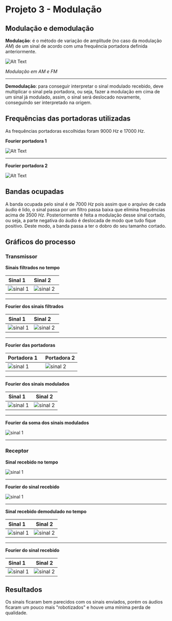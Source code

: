 # Projeto 3 - Modulação


## Modulação e demodulação

**Modulação**: é o método de variação de amplitude (no caso da modulação _AM_) de um sinal de acordo com uma frequência portadora definida anteriormente.

![Alt Text](./media/Amfm3-en-de.gif)

_Modulação em AM e FM_

---

**Demodulação**: para conseguir interpretar o sinal modulado recebido, deve multiplicar o sinal pela portadora, ou seja, fazer a modulação em cima de um sinal já modulado, assim, o sinal será deslocado novamente, conseguindo ser interpretado na origem.


## Frequências das portadoras utilizadas
As frequências portadoras escolhidas foram 9000 _Hz_ e 17000 _Hz_.

**Fourier portadora 1**

![Alt Text](./media/fp1.png)

---

 **Fourier portadora 2**

![Alt Text](./media/fp2.png)


## Bandas ocupadas

A banda ocupada pelo sinal é de 7000 _Hz_ pois assim que o arquivo de cada áudio é lido, o sinal passa por um filtro passa baixa que elimina frequências acima de 3500 _Hz_. Posteriormente é feita a modulação desse sinal cortado, ou seja, a parte negativa do áudio é deslocada de modo que tudo fique positivo. Deste modo, a banda passa a ter o dobro do seu tamanho cortado.

## Gráficos do processo

### Transmissor

**Sinais filtrados no tempo**

|           Sinal 1            |           Sinal 2        |
|------------------------------|--------------------------|
| ![sinal 1](media/f1.png)     | ![sinal 2](media/f2.png) | 

---

**Fourier dos sinais filtrados**

|           Sinal 1           |           Sinal 2        |
|-----------------------------|--------------------------|
| ![sinal 1](media/ff1.png)   | ![sinal 2](media/ff2.png)| 

---

**Fourier das portadoras**

|          Portadora 1                        |        Portadora 2       |
|-----------------------------                |--------------------------|
| ![sinal 1](media/fourier_portadora_1.png)   | ![sinal 2](media/fourie_portadora2.png)| 

---

**Fourier dos sinais modulados**

|          Sinal 1                            |        Sinal 2       |
|-----------------------------                |--------------------------|
| ![sinal 1](media/fourier_modulada_1.png)    | ![sinal 2](media/fourier_modulada_2.png)| 

---

**Fourier da soma dos sinais modulados**

![sinal 1](media/fourier_soma_moduladas.png)

---

### Receptor 

**Sinal recebido no tempo**

![sinal 1](media/sinal_recebido_tempo.png)

---

**Fourier do sinal recebido**

![sinal 1](media/fourier_sinal_recebido.png)

---

**Sinal recebido demodulado no tempo**

|          Sinal 1                                |        Sinal 2       |
|-----------------------------                    |--------------------------|
| ![sinal 1](media/sinal_tempo_demodulado1.png)   | ![sinal 2](media/sinal_tempo_demodulado2.png)| 

---

**Fourier do sinal recebido**

|          Sinal 1                                |        Sinal 2       |
|-----------------------------                    |--------------------------|
| ![sinal 1](media/fourier_audio_filtrado1.png)   | ![sinal 2](media/fourier_audio_filtrado2.png)| 

## Resultados

Os sinais ficaram bem parecidos com os sinais enviados, porém os áudios ficaram um pouco mais "robotizados" e houve uma mínima perda de qualidade.